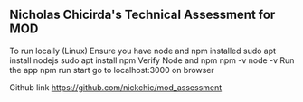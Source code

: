 Nicholas Chicirda's Technical Assessment for MOD
-----------------------------------------------------

To run locally (Linux)
    Ensure you have node and npm installed
        sudo apt install nodejs
        sudo apt install npm
    Verify Node and npm
        npm -v
        node -v
    Run the app
        npm run start
    go to localhost:3000 on browser

Github link https://github.com/nickchic/mod_assessment